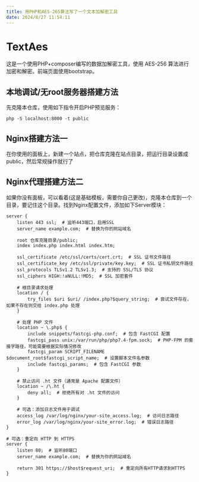 ```yaml
---
title: 用PHP和AES-265算法写了一个文本加解密工具
date: 2024/8/27 11:54:11
---
```


# TextAes
这是一个使用PHP+composer编写的数据加解密工具，使用 AES-256 算法进行加密和解密。前端页面使用bootstrap。

## 本地调试/无root服务器搭建方法

先克隆本仓库，使用如下指令开启PHP预览服务：

```Shell
php -S localhost:8000 -t public
```

## Nginx搭建方法一

在你使用的面板上，新建一个站点，把仓库克隆在站点目录，把运行目录设置成public，然后常规操作就行了

## Nginx代理搭建方法二

如果你没有面板，可以看着(这是基础模板，需要你自己更改)，克隆本仓库到一个目录，要记住这个目录。找到Nginx配置文件，添加如下Server模块：

```Nginx
server {
    listen 443 ssl;  # 监听443端口，启用SSL
    server_name example.com;  # 替换为你的网站域名

    root 仓库克隆目录/public;
    index index.php index.html index.htm;

    ssl_certificate /etc/ssl/certs/cert.crt;  # SSL 证书文件路径
    ssl_certificate_key /etc/ssl/private/key.key;  # SSL 证书私钥文件路径
    ssl_protocols TLSv1.2 TLSv1.3;  # 支持的 SSL/TLS 协议
    ssl_ciphers HIGH:!aNULL:!MD5;  # SSL 加密套件

    # 根目录请求处理
    location / {
        try_files $uri $uri/ /index.php?$query_string;  # 尝试文件存在，如果不存在则交给 index.php 处理
    }

    # 处理 PHP 文件
    location ~ \.php$ {
        include snippets/fastcgi-php.conf;  # 包含 FastCGI 配置
        fastcgi_pass unix:/var/run/php/php7.4-fpm.sock;  # PHP-FPM 的套接字路径，可能需要根据实际情况修改
        fastcgi_param SCRIPT_FILENAME $document_root$fastcgi_script_name;  # 设置脚本文件名参数
        include fastcgi_params;  # 包含 FastCGI 参数
    }

    # 禁止访问 .ht 文件（通常是 Apache 配置文件）
    location ~ /\.ht {
        deny all;  # 拒绝所有对 .ht 文件的访问
    }

    # 可选：添加日志文件用于调试
    access_log /var/log/nginx/your-site_access.log;  # 访问日志路径
    error_log /var/log/nginx/your-site_error.log;  # 错误日志路径
}

# 可选：重定向 HTTP 到 HTTPS
server {
    listen 80;  # 监听80端口
    server_name example.com;  # 替换为你的网站域名

    return 301 https://$host$request_uri;  # 重定向所有HTTP请求到HTTPS
}
```